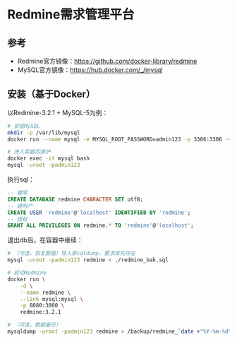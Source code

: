 # Redmine需求管理平台

## 参考

* Redmine官方镜像：<https://github.com/docker-library/redmine>
* MySQL官方镜像：<https://hub.docker.com/_/mysql>

## 安装（基于Docker）

以Redmine-3.2.1 + MySQL-5为例：

```bash
# 安装MySQL
mkdir -p /var/lib/mysql
docker run --name mysql -e MYSQL_ROOT_PASSWORD=admin123 -p 3306:3306 -v /var/lib/mysql:/var/lib/mysql -d mysql:5

# 进入容器后维护
docker exec -it mysql bash
mysql -uroot -padmin123

```

执行sql：

```sql
-- 建库
CREATE DATABASE redmine CHARACTER SET utf8;
-- 建用户
CREATE USER 'redmine'@'localhost' IDENTIFIED BY 'redmine';
-- 授权
GRANT ALL PRIVILEGES ON redmine.* TO 'redmine'@'localhost';
```

退出db后，在容器中继续：

```bash
# （可选，恢复数据）导入原sqldump，要求库先存在
mysql -uroot -padmin123 redmine < ./redmine_bak.sql

# 启动Redmine
docker run \
    -d \
    --name redmine \
    --link mysql:mysql \
    -p 8080:3000 \
    redmine:3.2.1

# （可选，数据备份）
mysqldump -uroot -padmin123 redmine > /backup/redmine_`date +"%Y-%m-%d"`.sql
```

